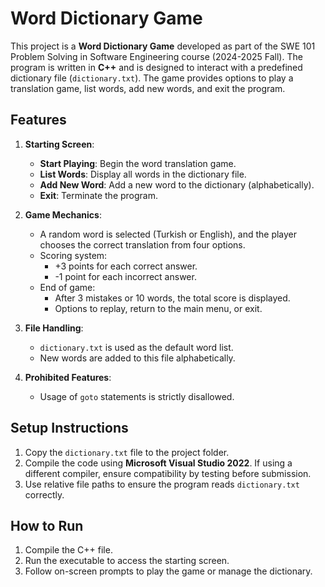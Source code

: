 # Word Dictionary Game

This project is a **Word Dictionary Game** developed as part of the SWE 101 Problem Solving in Software Engineering course (2024-2025 Fall). The program is written in **C++** and is designed to interact with a predefined dictionary file (`dictionary.txt`). The game provides options to play a translation game, list words, add new words, and exit the program.

## Features

1. **Starting Screen**:
   - **Start Playing**: Begin the word translation game.
   - **List Words**: Display all words in the dictionary file.
   - **Add New Word**: Add a new word to the dictionary (alphabetically).
   - **Exit**: Terminate the program.

2. **Game Mechanics**:
   - A random word is selected (Turkish or English), and the player chooses the correct translation from four options.
   - Scoring system:
     - +3 points for each correct answer.
     - -1 point for each incorrect answer.
   - End of game:
     - After 3 mistakes or 10 words, the total score is displayed.
     - Options to replay, return to the main menu, or exit.

3. **File Handling**:
   - `dictionary.txt` is used as the default word list.
   - New words are added to this file alphabetically.

4. **Prohibited Features**:
   - Usage of `goto` statements is strictly disallowed.

## Setup Instructions

  1. Copy the `dictionary.txt` file to the project folder.
  2. Compile the code using **Microsoft Visual Studio 2022**. If using a different compiler, ensure compatibility by testing before submission.
  3. Use relative file paths to ensure the program reads `dictionary.txt` correctly.

## How to Run

  1. Compile the C++ file.
  2. Run the executable to access the starting screen.
  3. Follow on-screen prompts to play the game or manage the dictionary.
